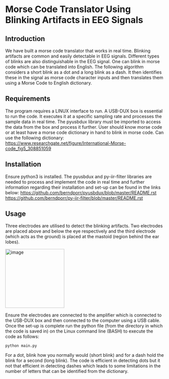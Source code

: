 # Morse Code Translator Using Blinking Artifacts in EEG Signals
## Introduction
We have built a morse code translator that works in real time. Blinking artifacts are common and easily
detectable in EEG signals. Different types of blinks are also distinguishable in the EEG signal. One can blink in
morse code which can be translated into English.
The following algorithm considers a short blink as a dot and a long blink as a dash. It then identifies these in the
signal as morse code character inputs and then translates them using a Morse Code to English dictionary.

## Requirements
The program requires a LINUX interface to run. A USB-DUX box is essential to run the code. It executes it at a
specific sampling rate and processes the sample data in real time. The pyusbdux library must be imported to
access the data from the box and process it further. User should know morse code or at least have a morse code
dictionary in hand to blink in morse code. Can use the following dictionary:
https://www.researchgate.net/figure/International-Morse-code_fig5_308851059

## Installation
Ensure python3 is installed. The pyusbdux and py-iir-filter libraries are needed to process and implement the
code in real time and further information regarding their installation and set-up can be found in the links below:
https://github.com/berndporr/pyusbdux/blob/master/README.rst
https://github.com/berndporr/py-iir-filter/blob/master/README.rst

## Usage
Three electrodes are utilised to detect the blinking artifacts. Two electrodes are placed above and below the eye
respectively and the third electrode (which acts as the ground) is placed at the mastoid (region behind the ear
lobes). 

<img width="187" alt="image" src="https://github.com/tanvik7072/morse-code-translator-using-eeg/assets/66367698/bc4196ea-614f-4099-9e04-e6bcb8ee0a87">

Ensure the electrodes are connected to the amplifier which is connected to the USB-DUX box and then
connected to the computer using a USB cable.
Once the set-up is complete run the python file (from the directory in which the code is saved in) on the Linux
command line (BASH) to execute the code as follows:

```
python main.py
```

For a dot, blink how you normally would (short blink) and for a dash hold the blink for a second (long blink).
The code is efficient in detecting dots but it not that efficient in detecting dashes which leads to some
limitations in the number of letters that can be identified from the dictionary. 
